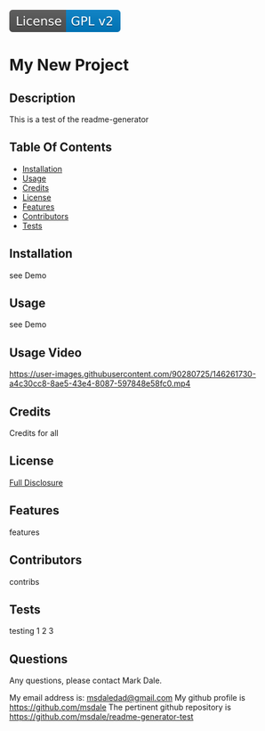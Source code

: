 [![License: GPL v2](./assets/images/license-GPL_v2-blue.svg)](./assets/license-docs/pretext/gpl-v2-pre.txt)
  
# My New Project



## Description
  
  This is a test of the readme-generator



## Table Of Contents

* [Installation](#installation)
* [Usage](#usage)
* [Credits](#credits)
* [License](#license)
* [Features](#features)
* [Contributors](#contributors)
* [Tests](#tests)





## Installation

see Demo



## Usage

see Demo

## Usage Video

https://user-images.githubusercontent.com/90280725/146261730-a4c30cc8-8ae5-43e4-8087-597848e58fc0.mp4




## Credits

Credits for all



## License

[Full Disclosure](./assets/license-docs/full-disclosure/gpl-v2.md)



## Features

features



## Contributors

contribs



## Tests

testing 1 2 3



## Questions

Any questions, please contact Mark Dale.

My email address is: msdaledad@gmail.com
My github profile is https://github.com/msdale
The pertinent github repository is https://github.com/msdale/readme-generator-test


